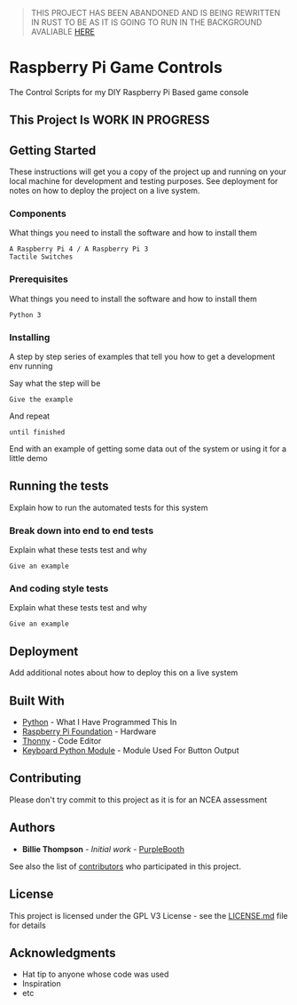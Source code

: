 > THIS PROJECT HAS BEEN ABANDONED AND IS BEING REWRITTEN IN RUST TO BE AS IT IS GOING TO RUN IN THE BACKGROUND AVALIABLE [HERE](github.com/mariowhitmore/rust-raspi-controls)
# Raspberry Pi Game Controls
The Control Scripts for my DIY Raspberry Pi Based game console

## This Project Is WORK IN PROGRESS  

## Getting Started

These instructions will get you a copy of the project up and running on your local machine for development and testing purposes. See deployment for notes on how to deploy the project on a live system.

### Components

What things you need to install the software and how to install them

```
A Raspberry Pi 4 / A Raspberry Pi 3
Tactile Switches
```

### Prerequisites

What things you need to install the software and how to install them

```
Python 3
```

### Installing

A step by step series of examples that tell you how to get a development env running

Say what the step will be

```
Give the example
```

And repeat

```
until finished
```

End with an example of getting some data out of the system or using it for a little demo

## Running the tests

Explain how to run the automated tests for this system

### Break down into end to end tests

Explain what these tests test and why

```
Give an example
```

### And coding style tests

Explain what these tests test and why

```
Give an example
```

## Deployment

Add additional notes about how to deploy this on a live system

## Built With

* [Python](https://www.python.org/) - What I Have Programmed This In
* [Raspberry Pi Foundation](https://www.raspberrypi.org/) - Hardware
* [Thonny](https://thonny.org/) - Code Editor
* [Keyboard Python Module](https://pypi.org/project/keyboard/) - Module Used For Button Output

## Contributing

Please don't try commit to this project as it is for an NCEA assessment 

## Authors

* **Billie Thompson** - *Initial work* - [PurpleBooth](https://github.com/PurpleBooth)

See also the list of [contributors](https://github.com/your/project/contributors) who participated in this project.

## License

This project is licensed under the GPL V3 License - see the [LICENSE.md](LICENSE.md) file for details

## Acknowledgments

* Hat tip to anyone whose code was used
* Inspiration
* etc
